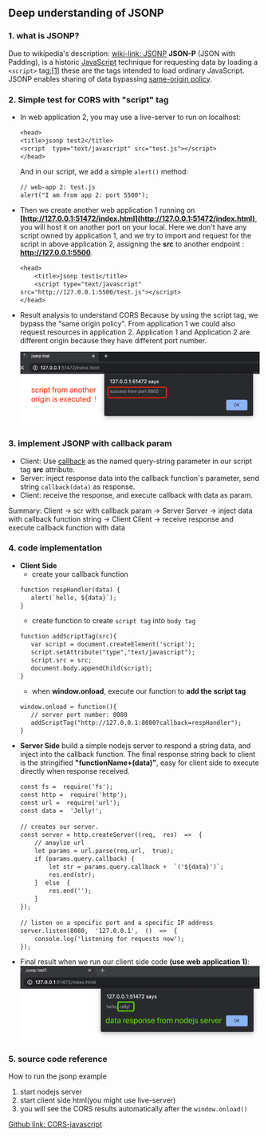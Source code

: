 ## Deep understanding of JSONP 

### 1. what is JSONP?
Due to wikipedia's description: [wiki-link: JSONP](https://en.wikipedia.org/wiki/JSONP)
**JSON-P** (JSON with Padding), is a historic [JavaScript](https://en.wikipedia.org/wiki/JavaScript "JavaScript") technique for requesting data by loading a `<script>` tag;[[1]](https://en.wikipedia.org/wiki/JSONP#cite_note-JSON-P-1) these are the tags intended to load ordinary JavaScript. JSONP enables sharing of data bypassing [same-origin policy](https://en.wikipedia.org/wiki/Same-origin_policy "Same-origin policy").

### 2. Simple test for CORS with  "script" tag
* In web application 2, you may use a live-server to run on localhost:
	```
	<head>
	<title>jsonp test2</title>
	<script  type="text/javascript" src="test.js"></script>
	</head>
	```
   And in our script, we add a simple 	`alert()` method:
	```
	// web-app 2: test.js
	alert("I am from app 2: port 5500");
	```

* Then we create another web application 1 running on **[http://127.0.0.1:51472/index.html](http://127.0.0.1:51472/index.html)**, you will host it on another port on your local. Here we don't have any script owned by application 1, and we try to import and request for the script in above application 2, assigning the **src** to another endpoint : **http://127.0.0.1:5500**.
	```
	<head>
	    <title>jsonp test1</title>
	    <script type="text/javascript" src="http://127.0.0.1:5500/test.js"></script>
	</head>
	```
* Result analysis to understand CORS
Because by using the script tag, we bypass the "same origin policy". From application 1 we could also request resources in application 2. Application 1 and Application 2 are different origin because they have different port number.

	 ![image](../assets/jsonp1.png)

### 3. implement JSONP with callback param
* Client: Use [callback](https://en.wikipedia.org/wiki/Callback_(computer_programming)) as the named query-string parameter in our script tag **src** attribute. 
* Server: inject response data into the callback function's parameter, send string `callback(data)` as response.
* Client: receive the response, and execute callback with data as param.

Summary:
  Client -> scr with callback param -> Server
  Server -> inject data with callback function string -> Client
  Client -> receive response and execute callback function with data
### 4. code implementation 
* **Client Side**
   - create your callback function
    ```
   function respHandler(data) {
       alert(`hello, ${data}`);
   }
    ```
   - create function to create `script tag` into `body tag`
    ```
    function addScriptTag(src){
       var script = document.createElement('script');
       script.setAttribute("type","text/javascript");
       script.src = src;
       document.body.appendChild(script);
   }
    ```
   - when **window.onload**, execute our function to **add the script tag**
    ```
    window.onload = function(){    
       // server port number: 8080
       addScriptTag("http://127.0.0.1:8080?callback=respHandler");  
   }
    ```
* **Server Side**
	 build a simple nodejs server to respond a string data, and inject into the callback function. The final response string back to client is the stringified **"functionName+(data)"**, easy for client side to execute directly when response received.
	```
	const fs =  require('fs');
	const http =  require('http');
	const url =  require('url');
	const data =  'Jelly!';
	
	// creates our server.
	const server = http.createServer((req,  res)  =>  {
		// anaylze url
		let params = url.parse(req.url,  true);
		if (params.query.callback) {
			let str = params.query.callback +  `('${data}')`;
			res.end(str);
		}  else  {
			res.end('');
		}
	});
	
	// listen on a specific port and a specific IP address
	server.listen(8080,  '127.0.0.1',  ()  =>  {
		console.log('listening for requests now');
	}); 
	```
* Final result when we run our client side code **(use web application 1)**:
	![image](../assets/jsonpcallback.png)


### 5. source code reference
  How to run the jsonp example
  1. start nodejs server 
  2. start client side html(you might use live-server)
  3. you will see the CORS results automatically after the `window.onload()`
   
  [Github link: CORS-javascript](https://github.com/jialihan/JavaScript-Onboarding/tree/master/CORS-javascript)

